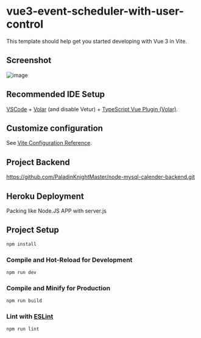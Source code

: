 # vue3-event-scheduler-with-user-control

This template should help get you started developing with Vue 3 in Vite.

## Screenshot
![image](https://user-images.githubusercontent.com/116281672/214434915-11ea3a21-dee8-4c58-a2ed-b1164583b6af.png)


## Recommended IDE Setup

[VSCode](https://code.visualstudio.com/) + [Volar](https://marketplace.visualstudio.com/items?itemName=Vue.volar) (and disable Vetur) + [TypeScript Vue Plugin (Volar)](https://marketplace.visualstudio.com/items?itemName=Vue.vscode-typescript-vue-plugin).

## Customize configuration

See [Vite Configuration Reference](https://vitejs.dev/config/).

## Project Backend
https://github.com/PaladinKnightMaster/node-mysql-calender-backend.git

## Heroku Deployment
Packing like Node.JS APP with server.js

## Project Setup

```sh
npm install
```

### Compile and Hot-Reload for Development

```sh
npm run dev
```

### Compile and Minify for Production

```sh
npm run build
```

### Lint with [ESLint](https://eslint.org/)

```sh
npm run lint
```

